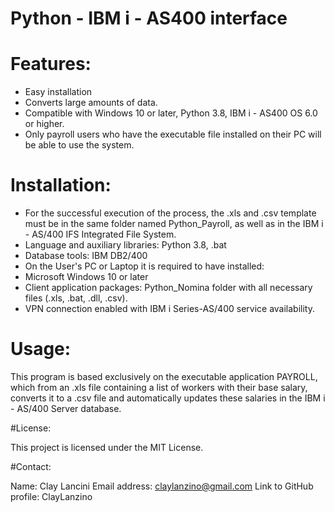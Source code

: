 # Python - IBM i - AS400 interface
# Features:

- Easy installation
- Converts large amounts of data.
- Compatible with Windows 10 or later, Python 3.8, IBM i - AS400 OS 6.0 or higher.
- Only payroll users who have the executable file installed on their PC will be able to use the system.

# Installation:

- For the successful execution of the process, the .xls and .csv template must be in the same folder named Python_Payroll, as well as in the IBM i - AS/400 IFS 
  Integrated File System.
- Language and auxiliary libraries: Python 3.8, .bat
- Database tools: IBM DB2/400
- On the User's PC or Laptop it is required to have installed: 
- Microsoft Windows 10 or later
- Client application packages: Python_Nomina folder with all necessary files (.xls, .bat, .dll, .csv).
- VPN connection enabled with IBM i Series-AS/400 service availability.


# Usage: 

This program is based exclusively on the executable application PAYROLL, which from an .xls file containing a list of workers with their base salary, converts it to a .csv file and automatically updates these salaries in the IBM i - AS/400 Server database.


#License:

This project is licensed under the MIT License.

#Contact:

Name: Clay Lancini
Email address: claylanzino@gmail.com
Link to  GitHub profile: ClayLanzino
 
